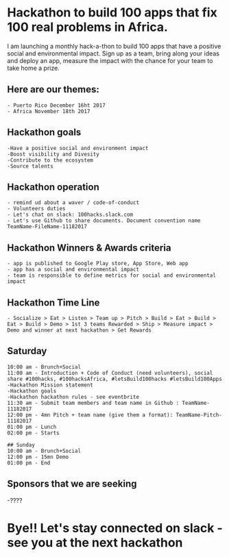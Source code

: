 # Hackathon to build 100 apps that fix 100 real problems in Africa.
I am launching a monthly hack-a-thon to build 100 apps that have a positive social and environmental impact.
Sign up as a team, bring along your ideas and deploy an app, measure the impact with the chance for your team to take home a prize.

## Here are our themes:
```
- Puerto Rico December 16ht 2017
- Africa November 18th 2017
```


## Hackathon goals 
```
-Have a positive social and environment impact
-Boost visibility and Divesity
-Contribute to the ecosystem
-Source talents
```

## Hackathon operation
```
- remind ud about a waver / code-of-conduct
- Volunteers duties
- Let's chat on slack: 100hacks.slack.com 
- Let's use Github to share documents. Document convention name TeamName-FileName-11182017
```
## Hackathon Winners & Awards criteria
```
- app is published to Google Play store, App Store, Web app  
- app has a social and environmental impact
- team is responsible to define metrics for social and environmental impact
```

## Hackathon Time Line
```
- Socialize > Eat > Listen > Team up > Pitch > Build > Eat > Build > Eat > Build > Demo > 1st 3 teams Rewarded > Ship > Measure impact > Demo and winner at next hackathon > Get Rewards
```

## Saturday
```
10:00 am - Brunch+Social
11:00 am - Introduction + Code of Conduct (need volunteers), social share #100hacks, #100hacksAfrica, #letsBuild100hacks #letsBuild100Apps
-Hackathon Mission statement
-Hackathon goals
-Hackathon hackathon rules - see eventbrite
11:30 am - Submit team members and team name in Github : TeamName-11182017
12:00 pm - 4mn Pitch + team name (give them a format): TeamName-Pitch-11182017
01:00 pm - Lunch
02:00 pm - Starts

## Sunday
10:00 am - Brunch+Social
12:00 pm - 15mn Demo
01:00 pm - End
```


## Sponsors that we are seeking
-????

# Bye!! Let's stay connected on slack - see you at the next hackathon

